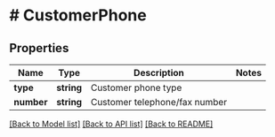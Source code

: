 # # CustomerPhone

## Properties

Name | Type | Description | Notes
------------ | ------------- | ------------- | -------------
**type** | **string** | Customer phone type |
**number** | **string** | Customer telephone/fax number |

[[Back to Model list]](../../README.md#models) [[Back to API list]](../../README.md#endpoints) [[Back to README]](../../README.md)
